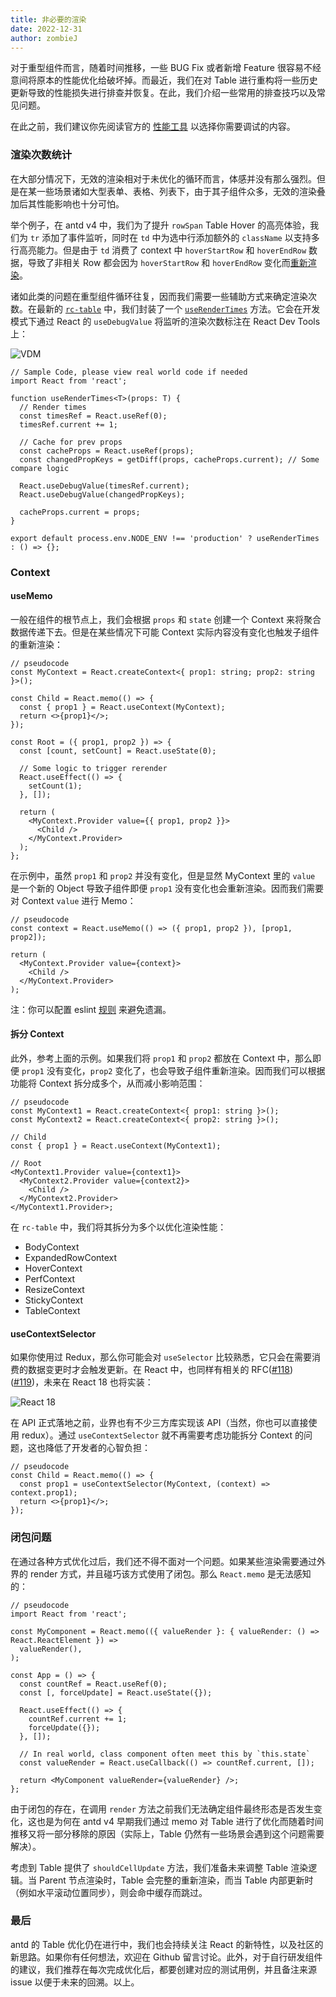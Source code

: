 ```yaml
---
title: 非必要的渲染
date: 2022-12-31
author: zombieJ
---
```


对于重型组件而言，随着时间推移，一些 BUG Fix 或者新增 Feature 很容易不经意间将原本的性能优化给破坏掉。而最近，我们在对 Table 进行重构将一些历史更新导致的性能损失进行排查并恢复。在此，我们介绍一些常用的排查技巧以及常见问题。

在此之前，我们建议你先阅读官方的 [性能工具](https://reactjs.org/docs/perf.html) 以选择你需要调试的内容。

### 渲染次数统计

在大部分情况下，无效的渲染相对于未优化的循环而言，体感并没有那么强烈。但是在某一些场景诸如大型表单、表格、列表下，由于其子组件众多，无效的渲染叠加后其性能影响也十分可怕。

举个例子，在 antd v4 中，我们为了提升 `rowSpan` Table Hover 的高亮体验，我们为 `tr` 添加了事件监听，同时在 `td` 中为选中行添加额外的 `className` 以支持多行高亮能力。但是由于 `td` 消费了 context 中 `hoverStartRow` 和 `hoverEndRow` 数据，导致了非相关 Row 都会因为 `hoverStartRow` 和 `hoverEndRow` 变化而[重新渲染](https://github.com/ant-design/ant-design/issues/33342)。

诸如此类的问题在重型组件循环往复，因而我们需要一些辅助方式来确定渲染次数。在最新的 [`rc-table`](https://github.com/react-component/table) 中，我们封装了一个 [`useRenderTimes`](https://github.com/react-component/table/blob/ecf3fdb77523b370ee86e19164e95f00e65281a8/src/hooks/useRenderTimes.tsx) 方法。它会在开发模式下通过 React 的 `useDebugValue` 将监听的渲染次数标注在 React Dev Tools 上：

![VDM](https://mdn.alipayobjects.com/huamei_7uahnr/afts/img/A*vlwQQIcEXFkAAAAAAAAAAAAADrJ8AQ/original)

```tsx
// Sample Code, please view real world code if needed
import React from 'react';

function useRenderTimes<T>(props: T) {
  // Render times
  const timesRef = React.useRef(0);
  timesRef.current += 1;

  // Cache for prev props
  const cacheProps = React.useRef(props);
  const changedPropKeys = getDiff(props, cacheProps.current); // Some compare logic

  React.useDebugValue(timesRef.current);
  React.useDebugValue(changedPropKeys);

  cacheProps.current = props;
}

export default process.env.NODE_ENV !== 'production' ? useRenderTimes : () => {};
```

### Context

#### useMemo

一般在组件的根节点上，我们会根据 `props` 和 `state` 创建一个 Context 来将聚合数据传递下去。但是在某些情况下可能 Context 实际内容没有变化也触发子组件的重新渲染：

```tsx
// pseudocode
const MyContext = React.createContext<{ prop1: string; prop2: string }>();

const Child = React.memo(() => {
  const { prop1 } = React.useContext(MyContext);
  return <>{prop1}</>;
});

const Root = ({ prop1, prop2 }) => {
  const [count, setCount] = React.useState(0);

  // Some logic to trigger rerender
  React.useEffect(() => {
    setCount(1);
  }, []);

  return (
    <MyContext.Provider value={{ prop1, prop2 }}>
      <Child />
    </MyContext.Provider>
  );
};
```

在示例中，虽然 `prop1` 和 `prop2` 并没有变化，但是显然 MyContext 里的 `value` 是一个新的 Object 导致子组件即便 `prop1` 没有变化也会重新渲染。因而我们需要对 Context `value` 进行 Memo：

```tsx
// pseudocode
const context = React.useMemo(() => ({ prop1, prop2 }), [prop1, prop2]);

return (
  <MyContext.Provider value={context}>
    <Child />
  </MyContext.Provider>
);
```

注：你可以配置 eslint [规则](https://github.com/jsx-eslint/eslint-plugin-react/blob/3256c92ca1b3bc7ec3461a89c278c797e7dc18cb/docs/rules/jsx-no-constructed-context-values.md) 来避免遗漏。

#### 拆分 Context

此外，参考上面的示例。如果我们将 `prop1` 和 `prop2` 都放在 Context 中，那么即便 `prop1` 没有变化，`prop2` 变化了，也会导致子组件重新渲染。因而我们可以根据功能将 Context 拆分成多个，从而减小影响范围：

```tsx
// pseudocode
const MyContext1 = React.createContext<{ prop1: string }>();
const MyContext2 = React.createContext<{ prop2: string }>();

// Child
const { prop1 } = React.useContext(MyContext1);

// Root
<MyContext1.Provider value={context1}>
  <MyContext2.Provider value={context2}>
    <Child />
  </MyContext2.Provider>
</MyContext1.Provider>;
```

在 `rc-table` 中，我们将其拆分为多个以优化渲染性能：

- BodyContext
- ExpandedRowContext
- HoverContext
- PerfContext
- ResizeContext
- StickyContext
- TableContext

#### useContextSelector

如果你使用过 Redux，那么你可能会对 `useSelector` 比较熟悉，它只会在需要消费的数据变更时才会触发更新。在 React 中，也同样有相关的 RFC([#118](https://github.com/reactjs/rfcs/pull/118))([#119](https://github.com/reactjs/rfcs/pull/119))，未来在 React 18 也将实装：

![React 18](https://mdn.alipayobjects.com/huamei_7uahnr/afts/img/A*-UFKR7TTSv0AAAAAAAAAAAAADrJ8AQ/original)

在 API 正式落地之前，业界也有不少三方库实现该 API（当然，你也可以直接使用 redux）。通过 `useContextSelector` 就不再需要考虑功能拆分 Context 的问题，这也降低了开发者的心智负担：

```tsx
// pseudocode
const Child = React.memo(() => {
  const prop1 = useContextSelector(MyContext, (context) => context.prop1);
  return <>{prop1}</>;
});
```

### 闭包问题

在通过各种方式优化过后，我们还不得不面对一个问题。如果某些渲染需要通过外界的 render 方式，并且碰巧该方式使用了闭包。那么 `React.memo` 是无法感知的：

```tsx
// pseudocode
import React from 'react';

const MyComponent = React.memo(({ valueRender }: { valueRender: () => React.ReactElement }) =>
  valueRender(),
);

const App = () => {
  const countRef = React.useRef(0);
  const [, forceUpdate] = React.useState({});

  React.useEffect(() => {
    countRef.current += 1;
    forceUpdate({});
  }, []);

  // In real world, class component often meet this by `this.state`
  const valueRender = React.useCallback(() => countRef.current, []);

  return <MyComponent valueRender={valueRender} />;
};
```

由于闭包的存在，在调用 `render` 方法之前我们无法确定组件最终形态是否发生变化，这也是为何在 antd v4 早期我们通过 memo 对 Table 进行了优化而随着时间推移又将一部分移除的原因（实际上，Table 仍然有一些场景会遇到这个问题需要解决）。

考虑到 Table 提供了 `shouldCellUpdate` 方法，我们准备未来调整 Table 渲染逻辑。当 Parent 节点渲染时，Table 会完整的重新渲染，而当 Table 内部更新时（例如水平滚动位置同步），则会命中缓存而跳过。

### 最后

antd 的 Table 优化仍在进行中，我们也会持续关注 React 的新特性，以及社区的新思路。如果你有任何想法，欢迎在 Github 留言讨论。此外，对于自行研发组件的建议，我们推荐在每次完成优化后，都要创建对应的测试用例，并且备注来源 issue 以便于未来的回溯。以上。

